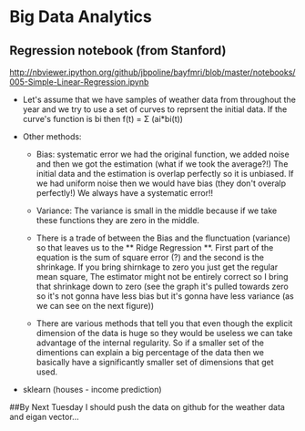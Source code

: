 
# Big Data Analytics
## Regression notebook (from Stanford)
 http://nbviewer.ipython.org/github/jbpoline/bayfmri/blob/master/notebooks/005-Simple-Linear-Regression.ipynb
 

- Let's assume that we have samples of weather data from throughout the year and we try to use a set of curves to reprsent the initial data. If the curve's function is bi then f(t) = Σ (ai*bi(t))
	
- Other methods: 
	-	Bias: systematic error we had the original function, we added noise and then we got the estimation (what if we took the average?!) The initial data and the estimation is overlap perfectly so it is unbiased. If we had uniform noise then we would have bias (they don't overalp perfectly!) We always have a systematic error!!
		
	-	Variance: The variance is small in the middle because if we take these functions they are zero in the middle.
		
	- 	There is a trade of between the Bias and the flunctuation (variance) so that leaves us to the ** Ridge Regression **. First part of the equation is the sum of square error (?) and the second is the shrinkage. If you bring shirnkage to zero you just get the regular mean square, The estimator might not be entirely correct so I bring that shrinkage down to zero (see the graph it's pulled towards zero so it's not gonna have less bias but it's gonna have less variance (as we can see on the next figure))
	-	There are various methods that tell you that even though the explicit dimension of the data is huge so they would be useless we can take advantage of the internal regularity. So if a smaller set of the dimentions can explain a big percentage of the data then we basically have a significantly smaller set of dimensions that get used.
		
	
	
- sklearn (houses - income prediction)

##By Next Tuesday I should push the data on github for the weather data and eigan vector…


